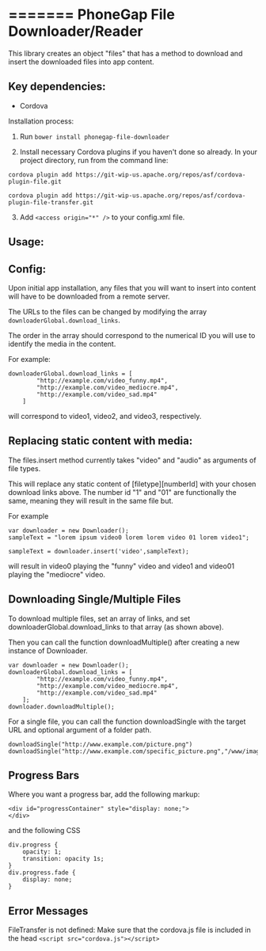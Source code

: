 =======
PhoneGap File Downloader/Reader
====================


This library creates an object "files" that has a method to download and insert the downloaded files into app content. 

Key dependencies:
-----------------
- Cordova 


Installation process:

1. Run
`bower install phonegap-file-downloader`

2. Install necessary Cordova plugins if you haven't done so already. In your project directory, run from the command line:
```
cordova plugin add https://git-wip-us.apache.org/repos/asf/cordova-plugin-file.git

cordova plugin add https://git-wip-us.apache.org/repos/asf/cordova-plugin-file-transfer.git
```

3. Add `<access origin="*" />` to your config.xml file.


Usage:
---------------

Config:
-------
Upon initial app installation, any files that you will want to insert into content will have to be downloaded from a remote server. 

The URLs to the files can be changed by modifying the array `downloaderGlobal.download_links`.

The order in the array should correspond to the numerical ID you will use to identify the media in the content.

For example:
```
downloaderGlobal.download_links = [
		"http://example.com/video_funny.mp4",
		"http://example.com/video_mediocre.mp4",
		"http://example.com/video_sad.mp4"
	]
```
will correspond to video1, video2, and video3, respectively.

Replacing static content with media:
-------
The files.insert method currently takes "video" and "audio" as arguments of file types. 

This will replace any static content of [filetype][numberId] with your chosen download links above. The number id "1" and "01" are functionally the same, meaning they will result in the same file but.

For example
```
var downloader = new Downloader();
sampleText = "lorem ipsum video0 lorem lorem video 01 lorem video1";

sampleText = downloader.insert('video',sampleText);
```

will result in video0 playing the "funny" video and video1 and video01 playing the "mediocre" video.

Downloading Single/Multiple Files
---------------------------------

To download multiple files, set an array of links, and set downloaderGlobal.download_links to that array (as shown above).

Then you can call the function downloadMultiple() after creating a new instance of Downloader.
```
var downloader = new Downloader();
downloaderGlobal.download_links = [
		"http://example.com/video_funny.mp4",
		"http://example.com/video_mediocre.mp4",
		"http://example.com/video_sad.mp4"
	];
downloader.downloadMultiple();
```

For a single file, you can call the function downloadSingle with the target URL and optional argument of a folder path.

```
downloadSingle("http://www.example.com/picture.png")
downloadSingle("http://www.example.com/specific_picture.png","/www/images");
```

Progress Bars
-------------
Where you want a progress bar, add the following markup:
```
<div id="progressContainer" style="display: none;">
</div>
```
and the following CSS
```
div.progress {
	opacity: 1;
	transition: opacity 1s;
}
div.progress.fade {
	display: none;
}
```

Error Messages
--------------

FileTransfer is not defined:
Make sure that the cordova.js file is included in the head
`<script src="cordova.js"></script>`




